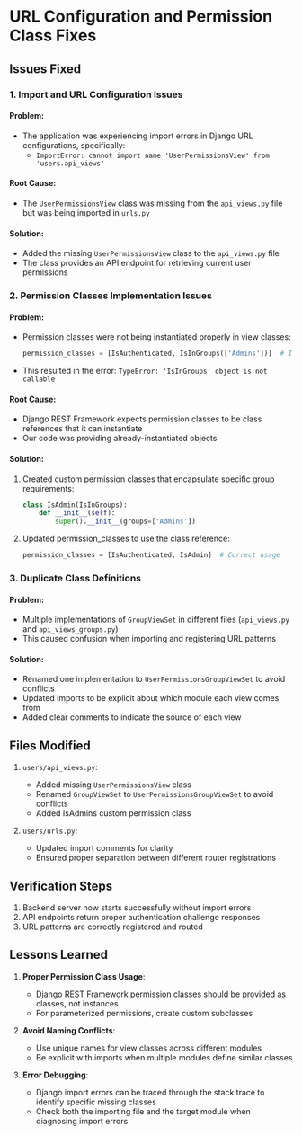 # URL Configuration and Permission Class Fixes

## Issues Fixed

### 1. Import and URL Configuration Issues

#### Problem:
- The application was experiencing import errors in Django URL configurations, specifically:
  - `ImportError: cannot import name 'UserPermissionsView' from 'users.api_views'`

#### Root Cause:
- The `UserPermissionsView` class was missing from the `api_views.py` file but was being imported in `urls.py`

#### Solution:
- Added the missing `UserPermissionsView` class to the `api_views.py` file
- The class provides an API endpoint for retrieving current user permissions

### 2. Permission Classes Implementation Issues

#### Problem:
- Permission classes were not being instantiated properly in view classes:
  ```python
  permission_classes = [IsAuthenticated, IsInGroups(['Admins'])]  # Incorrect usage
  ```
- This resulted in the error: `TypeError: 'IsInGroups' object is not callable`

#### Root Cause:
- Django REST Framework expects permission classes to be class references that it can instantiate
- Our code was providing already-instantiated objects

#### Solution:
1. Created custom permission classes that encapsulate specific group requirements:
   ```python
   class IsAdmin(IsInGroups):
       def __init__(self):
           super().__init__(groups=['Admins'])
   ```

2. Updated permission_classes to use the class reference:
   ```python
   permission_classes = [IsAuthenticated, IsAdmin]  # Correct usage
   ```

### 3. Duplicate Class Definitions

#### Problem:
- Multiple implementations of `GroupViewSet` in different files (`api_views.py` and `api_views_groups.py`)
- This caused confusion when importing and registering URL patterns

#### Solution:
- Renamed one implementation to `UserPermissionsGroupViewSet` to avoid conflicts
- Updated imports to be explicit about which module each view comes from
- Added clear comments to indicate the source of each view

## Files Modified

1. `users/api_views.py`:
   - Added missing `UserPermissionsView` class
   - Renamed `GroupViewSet` to `UserPermissionsGroupViewSet` to avoid conflicts
   - Added IsAdmins custom permission class

2. `users/urls.py`:
   - Updated import comments for clarity
   - Ensured proper separation between different router registrations

## Verification Steps

1. Backend server now starts successfully without import errors
2. API endpoints return proper authentication challenge responses
3. URL patterns are correctly registered and routed

## Lessons Learned

1. **Proper Permission Class Usage**:
   - Django REST Framework permission classes should be provided as classes, not instances
   - For parameterized permissions, create custom subclasses

2. **Avoid Naming Conflicts**:
   - Use unique names for view classes across different modules
   - Be explicit with imports when multiple modules define similar classes

3. **Error Debugging**:
   - Django import errors can be traced through the stack trace to identify specific missing classes
   - Check both the importing file and the target module when diagnosing import errors
